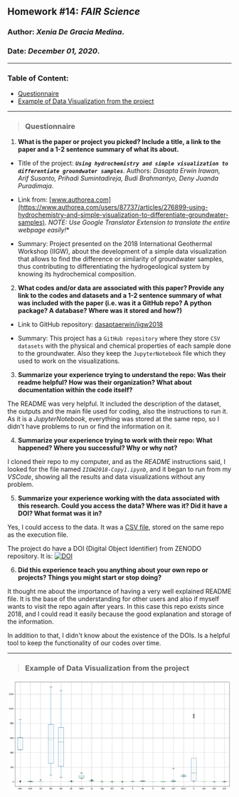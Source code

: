 ## Homework #14: *FAIR Science*
### Author:  *Xenia De Gracia Medina*.
### Date: *December 01, 2020*.

---
### Table of Content:
- [ Questionnaire](#quest)
- [ Example of Data Visualization from the project](#visual)

---
<a name="quest"></a>
>### **Questionnaire**

1. **What is the paper or project you picked? Include a title, a link to the paper and a 1-2 sentence summary of what its about.**

- Title of the project: ***`Using hydrochemistry and simple visualization to differentiate groundwater samples`***. Authors: *Dasapta Erwin Irawan, Arif Susanto, Prihadi Sumintadireja, Budi Brahmantyo, Deny Juanda Puradimaja*.

- Link from: [www.authorea.com](https://www.authorea.com/users/87737/articles/276899-using-hydrochemistry-and-simple-visualization-to-differentiate-groundwater-samples). *NOTE: Use Google Translator Extension to translate the entire webpage easily!**

- Summary: Project presented on the 2018 International Geothermal Workshop (IIGW), about the development of a simple data visualization that allows to find the difference or similarity of groundwater samples, thus contributing to differentiating the hydrogeological system by knowing its hydrochemical composition.

2. **What codes and/or data are associated with this paper? Provide any link to the codes and datasets and a 1-2 sentence summary of what was included with the paper (i.e. was it a GitHub repo? A python package? A database? Where was it stored and how?)**

- Link to GitHub repository: [dasaptaerwin/iigw2018](https://github.com/dasaptaerwin/iigw2018)

- Summary: This project has a `GitHub repository` where they store `CSV datasets` with the physical and chemical properties of each sample done to the groundwater. Also they keep the `JupyterNotebook` file which they used to work on the visualizations.

3. **Summarize your experience trying to understand the repo: Was their readme helpful? How was their organization? What about documentation within the code itself?**

The README was very helpful. It included the description of the dataset, the outputs and the main file used for coding, also the instructions to run it. As it is a *JupyterNotebook*, everything was stored at the same repo, so I didn't have problems to run or find the information on it.

4. **Summarize your experience trying to work with their repo: What happened? Where you successful? Why or why not?**

I cloned their repo to my computer, and as the *README* instructions said, I looked for the file named *`IIGW2018-Copy1.ipynb`*, and it began to run from my *VSCode*, showing all the results and data visualizations without any problem.


5. **Summarize your experience working with the data associated with this research. Could you access the data? Where was it? Did it have a DOI? What format was it in?**

Yes, I could access to the data. It was a [CSV file](https://github.com/dasaptaerwin/iigw2018/blob/master/data_arifs_2.csv), stored on the same repo as the execution file.

The project do have a DOI (Digital Object Identifier) from ZENODO repository. It is: [![DOI](https://zenodo.org/badge/123732860.svg)](https://zenodo.org/badge/latestdoi/123732860)


6. **Did this experience teach you anything about your own repo or projects? Things you might start or stop doing?**

It thought me about the importance of having a very well explained README file. It is the base of the understanding for other users and also if myself wants to visit the repo again after years. In this case this repo exists since 2018, and I could read it easily because the good explanation and storage of the information.

In addition to that, I didn't know about the existence of the DOIs. Is a helpful tool  to keep the functionality of our codes  over time.

---
<a name="visual"></a>
>### **Example of Data Visualization from the project**
![](assets/DeGraciaMedina_HW14-2b032620.png)
